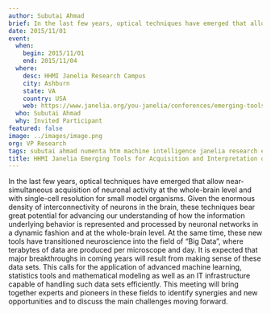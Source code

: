 ```yaml
---
author: Subutai Ahmad
brief: In the last few years, optical techniques have emerged that allow near-simultaneous acquisition of neuronal activity at the whole-brain level and with single-cell resolution
date: 2015/11/01
event:
  when:
    begin: 2015/11/01
    end: 2015/11/04
  where:
    desc: HHMI Janelia Research Campus
    city: Ashburn
    state: VA
    country: USA
    web: https://www.janelia.org/you-janelia/conferences/emerging-tools-acquisition-and-interpretation-whole-brain-functional-data
  who: Subutai Ahmad
  why: Invited Participant
featured: false
image: ../images/image.png
org: VP Research
tags: subutai ahmad numenta htm machine intelligence janelia research emerging tools whole brain functional data
title: HHMI Janelia Emerging Tools for Acquisition and Interpretation of Whole-Brain Functional Data
---
```


In the last few years, optical techniques have emerged that allow
near-simultaneous acquisition of neuronal activity at the whole-brain level and
with single-cell resolution for small model organisms. Given the enormous
density of interconnectivity of neurons in the brain, these techniques bear
great potential for advancing our understanding of how the information
underlying behavior is represented and processed by neuronal networks in a
dynamic fashion and at the whole-brain level.  At the same time, these new tools
have transitioned neuroscience into the field of “Big Data”, where terabytes of
data are produced per microscope and day. It is expected that major
breakthroughs in coming years will result from making sense of these data sets.
This calls for the application of advanced machine learning, statistics tools
and mathematical modeling as well as an IT infrastructure capable of handling
such data sets efficiently. This meeting will bring together experts and
pioneers in these fields to identify synergies and new opportunities and to
discuss the main challenges moving forward.
